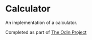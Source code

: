 # Calculator

An implementation of a calculator.

Completed as part of [The Odin Project](https://www.theodinproject.com/paths/foundations/courses/foundations/lessons/calculator)
